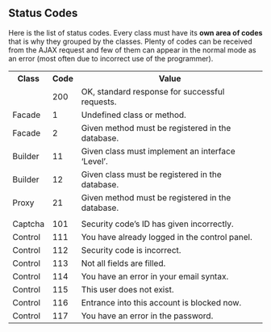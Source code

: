 <h2>Status Codes</h2>
<p>Here is the list of status codes. Every class must have its <b>own area of codes</b> that is why they grouped by the classes. Plenty of codes can be received from the AJAX request and few of them can appear in the normal mode as an error (most often due to incorrect use of the programmer).</p>

<table width="100%">
  <tr><th>Class</th><th>Code</th><th>Value</th></tr>
  <tr>
    <td></td><td>200</td>
    <td>OK, standard response for successful requests.</td>
  </tr>
  <tr>
    <td>Facade</td><td>1</td>
    <td>Undefined class or method.</td>
  </tr>
  <tr>
    <td>Facade</td><td>2</td>
    <td>Given method must be registered in the database.</td>
  </tr>
  <tr>
    <td>Builder</td><td>11</td>
    <td>Given class must implement an interface ‘Level’.</td>
  </tr>
  <tr>
    <td>Builder</td><td>12</td>
    <td>Given class must be registered in the database.</td>
  </tr>
  <tr>
    <td>Proxy</td><td>21</td>
    <td>Given method must be registered in the database.</td>
  </tr>
  <tr>
    <td></td><td></td><td></td>
  </tr>
  <tr>
    <td>Captcha</td><td>101</td>
    <td>Security code’s ID has given incorrectly.</td>
  </tr>
  <tr>
    <td>Control</td><td>111</td>
    <td>You have already logged in the control panel.</td>
  </tr>
  <tr>
    <td>Control</td><td>112</td>
    <td>Security code is incorrect.</td>
  </tr>
  <tr>
    <td>Control</td><td>113</td>
    <td>Not all fields are filled.</td>
  </tr>
  <tr>
    <td>Control</td><td>114</td>
    <td>You have an error in your email syntax.</td>
  </tr>
  <tr>
    <td>Control</td><td>115</td>
    <td>This user does not exist.</td>
  </tr>
  <tr>
    <td>Control</td><td>116</td>
    <td>Entrance into this account is blocked now.</td>
  </tr>
  <tr>
    <td>Control</td><td>117</td>
    <td>You have an error in the password.</td>
  </tr>
</table>

